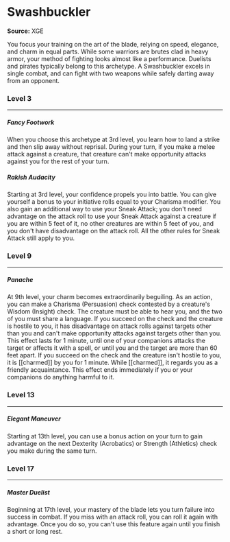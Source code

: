 # Swashbuckler

**Source:** XGE

You focus your training on the art of the blade, relying on speed, elegance, and charm in equal parts. While some warriors are brutes clad in heavy armor, your method of fighting looks almost like a performance. Duelists and pirates typically belong to this archetype.
A Swashbuckler excels in single combat, and can fight with two weapons while safely darting away from an opponent.

### Level 3
---
##### **Fancy Footwork**
When you choose this archetype at 3rd level, you learn how to land a strike and then slip away without reprisal. During your turn, if you make a melee attack against a creature, that creature can't make opportunity attacks against you for the rest of your turn.

##### **Rakish Audacity**
Starting at 3rd level, your confidence propels you into battle. You can give yourself a bonus to your initiative rolls equal to your Charisma modifier.
You also gain an additional way to use your Sneak Attack; you don't need advantage on the attack roll to use your Sneak Attack against a creature if you are within 5 feet of it, no other creatures are within 5 feet of you, and you don't have disadvantage on the attack roll. All the other rules for Sneak Attack still apply to you.

### Level 9
---
##### **Panache**
At 9th level, your charm becomes extraordinarily beguiling. As an action, you can make a Charisma (Persuasion) check contested by a creature's Wisdom (Insight) check. The creature must be able to hear you, and the two of you must share a language.
If you succeed on the check and the creature is hostile to you, it has disadvantage on attack rolls against targets other than you and can't make opportunity attacks against targets other than you. This effect lasts for 1 minute, until one of your companions attacks the target or affects it with a spell, or until you and the target are more than 60 feet apart.
If you succeed on the check and the creature isn't hostile to you, it is [[charmed]] by you for 1 minute. While [[charmed]], it regards you as a friendly acquaintance. This effect ends immediately if you or your companions do anything harmful to it.

### Level 13
---
##### **Elegant Maneuver**
Starting at 13th level, you can use a bonus action on your turn to gain advantage on the next Dexterity (Acrobatics) or Strength (Athletics) check you make during the same turn.

### Level 17
---
##### **Master Duelist**
Beginning at 17th level, your mastery of the blade lets you turn failure into success in combat. If you miss with an attack roll, you can roll it again with advantage. Once you do so, you can't use this feature again until you finish a short or long rest.